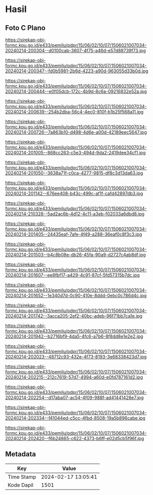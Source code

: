 # Hasil

## Foto C Plano

https://sirekap-obj-formc.kpu.go.id/e433/pemilu/pdpr/15/06/02/10/07/1506021007034-20240214-200304--d0100cab-3607-4f75-a46d-e57d88739f73.jpg

https://sirekap-obj-formc.kpu.go.id/e433/pemilu/pdpr/15/06/02/10/07/1506021007034-20240214-200347--fd0b5981-2b6d-4223-a90d-963055d33b0d.jpg

https://sirekap-obj-formc.kpu.go.id/e433/pemilu/pdpr/15/06/02/10/07/1506021007034-20240214-200444--e0f05dcb-172c-4b9d-8c6a-09216832e52a.jpg

https://sirekap-obj-formc.kpu.go.id/e433/pemilu/pdpr/15/06/02/10/07/1506021007034-20240214-200639--254b2dba-56c4-4ec0-810f-b1b25f568a11.jpg

https://sirekap-obj-formc.kpu.go.id/e433/pemilu/pdpr/15/06/02/10/07/1506021007034-20240214-200726--7a863b10-d498-4d6e-a00d-42189eec5647.jpg

https://sirekap-obj-formc.kpu.go.id/e433/pemilu/pdpr/15/06/02/10/07/1506021007034-20240214-201005--868cc263-c5e3-494d-9da2-2419dee34cf1.jpg

https://sirekap-obj-formc.kpu.go.id/e433/pemilu/pdpr/15/06/02/10/07/1506021007034-20240214-201050--3638a71f-c0ca-4277-9815-df8c3d13da63.jpg

https://sirekap-obj-formc.kpu.go.id/e433/pemilu/pdpr/15/06/02/10/07/1506021007034-20240214-201142--676ee408-b43c-499c-af1f-cafd42897db3.jpg

https://sirekap-obj-formc.kpu.go.id/e433/pemilu/pdpr/15/06/02/10/07/1506021007034-20240214-210328--5ad2ac6b-4d12-4c11-a3eb-f02033a6dbd8.jpg

https://sirekap-obj-formc.kpu.go.id/e433/pemilu/pdpr/15/06/02/10/07/1506021007034-20240214-201405--24435eaf-7afe-4f49-a288-36eaf0c8f3c3.jpg

https://sirekap-obj-formc.kpu.go.id/e433/pemilu/pdpr/15/06/02/10/07/1506021007034-20240214-201503--b4c8b08e-db26-45fa-90a9-d2727c4ab8df.jpg

https://sirekap-obj-formc.kpu.go.id/e433/pemilu/pdpr/15/06/02/10/07/1506021007034-20240214-201607--ee8fbf17-a429-4c91-87cf-5fd57315b7dc.jpg

https://sirekap-obj-formc.kpu.go.id/e433/pemilu/pdpr/15/06/02/10/07/1506021007034-20240214-201652--1e340d7d-0c90-410e-8ddd-0ebc0c786d4c.jpg

https://sirekap-obj-formc.kpu.go.id/e433/pemilu/pdpr/15/06/02/10/07/1506021007034-20240214-201742--3acca205-2ef2-40bc-adeb-96f71bb7ca1e.jpg

https://sirekap-obj-formc.kpu.go.id/e433/pemilu/pdpr/15/06/02/10/07/1506021007034-20240214-201942--b2716bf9-4da5-4fc6-a7b6-8f8dd8e1e2e2.jpg

https://sirekap-obj-formc.kpu.go.id/e433/pemilu/pdpr/15/06/02/10/07/1506021007034-20240214-202023--48712c93-432e-4f73-8193-3e68338423d7.jpg

https://sirekap-obj-formc.kpu.go.id/e433/pemilu/pdpr/15/06/02/10/07/1506021007034-20240214-202215--212c7619-57d7-4994-a60d-e0fd787161d2.jpg

https://sirekap-obj-formc.kpu.go.id/e433/pemilu/pdpr/15/06/02/10/07/1506021007034-20240214-202254--d17aba07-ac54-4f09-988f-ad41441428e7.jpg

https://sirekap-obj-formc.kpu.go.id/e433/pemilu/pdpr/15/06/02/10/07/1506021007034-20240214-202334--f41044ed-c5cc-4fbd-8508-19a5b896cabe.jpg

https://sirekap-obj-formc.kpu.go.id/e433/pemilu/pdpr/15/06/02/10/07/1506021007034-20240214-202420--f6b24865-c622-4373-b6ff-e02d5cb5f96f.jpg


## Metadata

| Key        | Value               |
| ---------- | ------------------- |
| Time Stamp | 2024-02-17 13:05:41 |
| Kode Dapil | 1501                |




